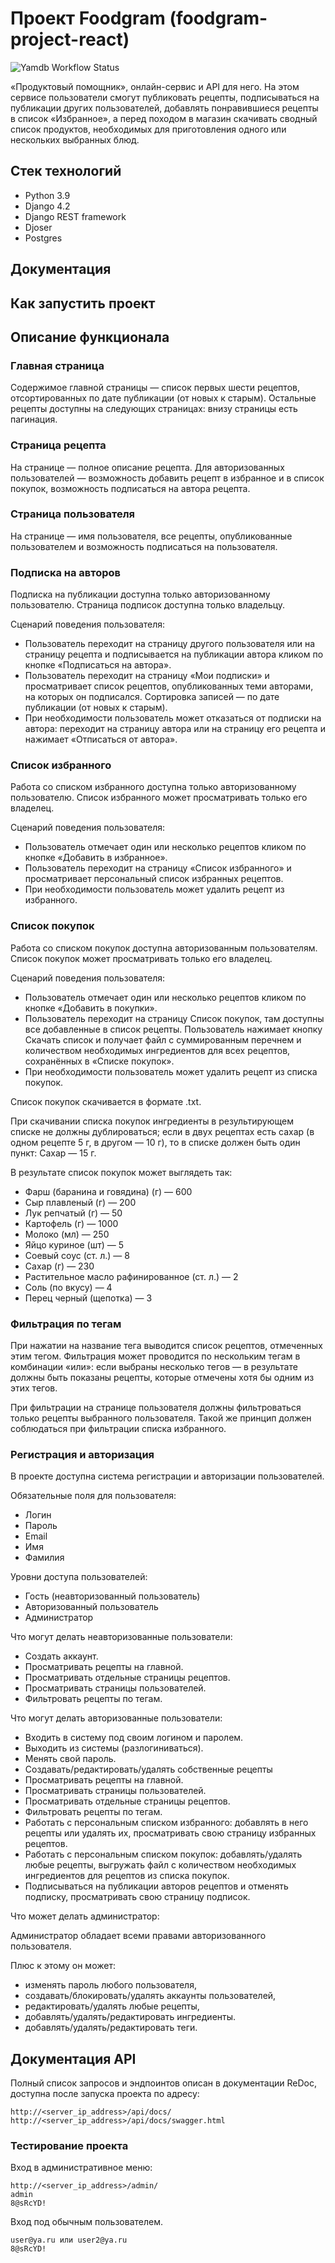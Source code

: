 # Проект Foodgram (foodgram-project-react)

![Yamdb Workflow Status](https://github.com/lashkinse/foodgram-project-react/actions/workflows/foodgram_workflow.yml/badge.svg?branch=master&event=push)

«Продуктовый помощник», онлайн-сервис и API для него. На этом сервисе пользователи смогут публиковать
рецепты, подписываться на публикации других пользователей, добавлять понравившиеся рецепты в список «Избранное», а перед
походом в магазин скачивать сводный список продуктов, необходимых для приготовления одного или нескольких выбранных
блюд.

## Стек технологий

* Python 3.9
* Django 4.2
* Django REST framework
* Djoser
* Postgres

## Документация

## Как запустить проект

## Описание функционала

### Главная страница

Содержимое главной страницы — список первых шести рецептов, отсортированных по дате публикации (от новых к старым).
Остальные рецепты доступны на следующих страницах: внизу страницы есть пагинация.

### Страница рецепта

На странице — полное описание рецепта. Для авторизованных пользователей — возможность добавить рецепт в избранное и в
список покупок, возможность подписаться на автора рецепта.

### Страница пользователя

На странице — имя пользователя, все рецепты, опубликованные пользователем и возможность подписаться на пользователя.

### Подписка на авторов

Подписка на публикации доступна только авторизованному пользователю. Страница подписок доступна только владельцу.

Сценарий поведения пользователя:

* Пользователь переходит на страницу другого пользователя или на страницу рецепта и подписывается на публикации автора
  кликом по кнопке «Подписаться на автора».
* Пользователь переходит на страницу «Мои подписки» и просматривает список рецептов, опубликованных теми авторами, на
  которых он подписался. Сортировка записей — по дате публикации (от новых к старым).
* При необходимости пользователь может отказаться от подписки на автора: переходит на страницу автора или на страницу
  его рецепта и нажимает «Отписаться от автора».

### Список избранного

Работа со списком избранного доступна только авторизованному пользователю. Список избранного может просматривать только
его владелец.

Сценарий поведения пользователя:

* Пользователь отмечает один или несколько рецептов кликом по кнопке «Добавить в избранное».
* Пользователь переходит на страницу «Список избранного» и просматривает персональный список избранных рецептов.
* При необходимости пользователь может удалить рецепт из избранного.

### Список покупок

Работа со списком покупок доступна авторизованным пользователям. Список покупок может просматривать только его владелец.

Сценарий поведения пользователя:

* Пользователь отмечает один или несколько рецептов кликом по кнопке «Добавить в покупки».
* Пользователь переходит на страницу Список покупок, там доступны все добавленные в список рецепты. Пользователь
  нажимает кнопку Скачать список и получает файл с суммированным перечнем и количеством необходимых ингредиентов для
  всех рецептов, сохранённых в «Списке покупок».
* При необходимости пользователь может удалить рецепт из списка покупок.

Список покупок скачивается в формате .txt.

При скачивании списка покупок ингредиенты в результирующем списке не должны дублироваться; если в двух рецептах есть
сахар (в одном рецепте 5 г, в другом — 10 г), то в списке должен быть один пункт: Сахар — 15 г.

В результате список покупок может выглядеть так:

* Фарш (баранина и говядина) (г) — 600
* Сыр плавленый (г) — 200
* Лук репчатый (г) — 50
* Картофель (г) — 1000
* Молоко (мл) — 250
* Яйцо куриное (шт) — 5
* Соевый соус (ст. л.) — 8
* Сахар (г) — 230
* Растительное масло рафинированное (ст. л.) — 2
* Соль (по вкусу) — 4
* Перец черный (щепотка) — 3

### Фильтрация по тегам

При нажатии на название тега выводится список рецептов, отмеченных этим тегом. Фильтрация может проводится по нескольким
тегам в комбинации «или»: если выбраны несколько тегов — в результате должны быть показаны рецепты, которые отмечены
хотя бы одним из этих тегов.

При фильтрации на странице пользователя должны фильтроваться только рецепты выбранного пользователя. Такой же принцип
должен соблюдаться при фильтрации списка избранного.

### Регистрация и авторизация

В проекте доступна система регистрации и авторизации пользователей.

Обязательные поля для пользователя:

* Логин
* Пароль
* Email
* Имя
* Фамилия

Уровни доступа пользователей:

* Гость (неавторизованный пользователь)
* Авторизованный пользователь
* Администратор

Что могут делать неавторизованные пользователи:

* Создать аккаунт.
* Просматривать рецепты на главной.
* Просматривать отдельные страницы рецептов.
* Просматривать страницы пользователей.
* Фильтровать рецепты по тегам.

Что могут делать авторизованные пользователи:

* Входить в систему под своим логином и паролем.
* Выходить из системы (разлогиниваться).
* Менять свой пароль.
* Создавать/редактировать/удалять собственные рецепты
* Просматривать рецепты на главной.
* Просматривать страницы пользователей.
* Просматривать отдельные страницы рецептов.
* Фильтровать рецепты по тегам.
* Работать с персональным списком избранного: добавлять в него рецепты или удалять их, просматривать свою страницу
  избранных рецептов.
* Работать с персональным списком покупок: добавлять/удалять любые рецепты, выгружать файл с количеством необходимых
  ингредиентов для рецептов из списка покупок.
* Подписываться на публикации авторов рецептов и отменять подписку, просматривать свою страницу подписок.

Что может делать администратор:

Администратор обладает всеми правами авторизованного пользователя.

Плюс к этому он может:

* изменять пароль любого пользователя,
* создавать/блокировать/удалять аккаунты пользователей,
* редактировать/удалять любые рецепты,
* добавлять/удалять/редактировать ингредиенты.
* добавлять/удалять/редактировать теги.

## Документация API

Полный список запросов и эндпоинтов описан в документации ReDoc, доступна после запуска проекта по адресу:

```
http://<server_ip_address>/api/docs/
http://<server_ip_address>/api/docs/swagger.html
```

### Тестирование проекта

Вход в административное меню:

```
http://<server_ip_address>/admin/
admin
8@sRcYD!
```

Вход под обычным пользователем.

```
user@ya.ru или user2@ya.ru
8@sRcYD!
```